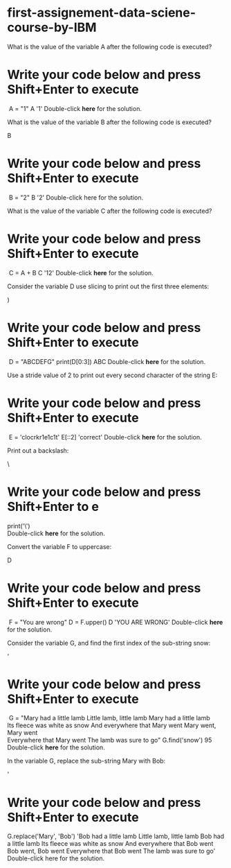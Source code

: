 # first-assignement-data-sciene-course-by-IBM
What is the value of the variable A after the following code is executed?

# Write your code below and press Shift+Enter to execute 
​
A = "1"
A
'1'
Double-click <b>here</b> for the solution.
​
<!-- Your answer is below:
"1"
-->
What is the value of the variable B after the following code is executed?

B
# Write your code below and press Shift+Enter to execute
​
B = "2"
B
'2'
Double-click here for the solution.

What is the value of the variable C after the following code is executed?

# Write your code below and press Shift+Enter to execute 
​
C = A + B
C
'12'
Double-click <b>here</b> for the solution.
​
<!-- Your answer is below:
"12"
-->
Consider the variable D use slicing to print out the first three elements:

)
# Write your code below and press Shift+Enter to execute
​
D = "ABCDEFG"
print(D[0:3])
ABC
Double-click <b>here</b> for the solution.
​
<!-- Your answer is below:
print(D[:3]) 
# or 
print(D[0:3])
-->
Use a stride value of 2 to print out every second character of the string E:

# Write your code below and press Shift+Enter to execute
​
E = 'clocrkr1e1c1t'
E[::2]
'correct'
Double-click <b>here</b> for the solution.
​
<!-- Your answer is below:
print(E[::2])
-->
Print out a backslash:

\\
# Write your code below and press Shift+Enter to e
print('\\')
\
Double-click <b>here</b> for the solution.
<!-- Your answer is below:
print("\\")
or
print(r" \ ")
-->
Convert the variable F to uppercase:

D
# Write your code below and press Shift+Enter to execute
​
F = "You are wrong"
D = F.upper()
D
'YOU ARE WRONG'
Double-click <b>here</b> for the solution.
​
<!-- Your answer is below:
F.upper()
-->
Consider the variable G, and find the first index of the sub-string snow:

'
# Write your code below and press Shift+Enter to execute
​
G = "Mary had a little lamb Little lamb, little lamb Mary had a little lamb \
Its fleece was white as snow And everywhere that Mary went Mary went, Mary went \
Everywhere that Mary went The lamb was sure to go"
G.find('snow')
95
Double-click __here__ for the solution.
​
<!-- Your answer is below:
G.find("snow")
-->
In the variable G, replace the sub-string Mary with Bob:

'
# Write your code below and press Shift+Enter to execute
G.replace('Mary', 'Bob')
'Bob had a little lamb Little lamb, little lamb Bob had a little lamb Its fleece was white as snow And everywhere that Bob went Bob went, Bob went Everywhere that Bob went The lamb was sure to go'
Double-click here for the solution.
